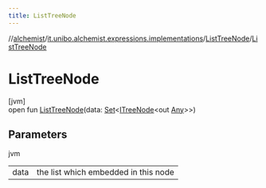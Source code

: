 ```yaml
---
title: ListTreeNode
---
```

//[alchemist](../../../index.html)/[it.unibo.alchemist.expressions.implementations](../index.html)/[ListTreeNode](index.html)/[ListTreeNode](-list-tree-node.html)



# ListTreeNode



[jvm]\
open fun [ListTreeNode](-list-tree-node.html)(data: [Set](https://docs.oracle.com/javase/8/docs/api/java/util/Set.html)<[ITreeNode](../../it.unibo.alchemist.expressions.interfaces/-i-tree-node/index.html)<out [Any](https://kotlinlang.org/api/latest/jvm/stdlib/kotlin/-any/index.html)>>)



## Parameters


jvm

| | |
|---|---|
| data | the list which embedded in this node |




